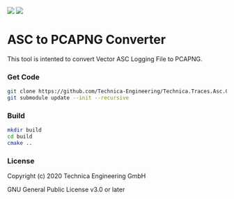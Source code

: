 ![](https://img.shields.io/github/workflow/status/Technica-Engineering/Technica.Traces.Asc.Converter/CMake)
![](https://img.shields.io/github/license/Technica-Engineering/Technica.Traces.Asc.Converter)

# ASC to PCAPNG Converter

This tool is intented to convert Vector ASC Logging File to PCAPNG.

### Get Code

```sh
git clone https://github.com/Technica-Engineering/Technica.Traces.Asc.Converter.git
git submodule update --init --recursive
```

### Build

```sh
mkdir build
cd build
cmake ..
```

### License

Copyright (c) 2020 Technica Engineering GmbH

GNU General Public License v3.0 or later
